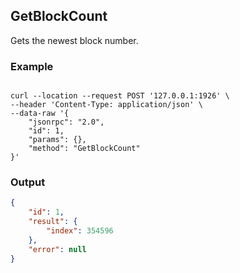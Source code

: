 ## GetBlockCount

 Gets the newest block number.

### Example
```shell

curl --location --request POST '127.0.0.1:1926' \
--header 'Content-Type: application/json' \
--data-raw '{
    "jsonrpc": "2.0",
    "id": 1,
    "params": {},
    "method": "GetBlockCount"
}'
```

### Output

```json
{
    "id": 1,
    "result": {
        "index": 354596
    },
    "error": null
}
```



